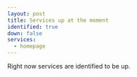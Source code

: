 ```yaml
---
layout: post
title: Services up at the moment
identified: true
down: false
services:
  - homepage
---
```

Right now services are identified to be up.
